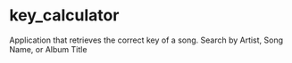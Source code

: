 # key_calculator
Application that retrieves the correct key of a song.  Search by Artist, Song Name, or Album Title
